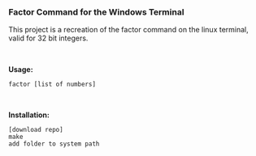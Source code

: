 ### Factor Command for the Windows Terminal  
This project is a recreation of the factor command on the linux terminal, valid for 32 bit integers.  

<p>&nbsp;</p>

**Usage:**  
```
factor [list of numbers]
```

<p>&nbsp;</p>

**Installation:**  
```
[download repo]
make
add folder to system path
```
